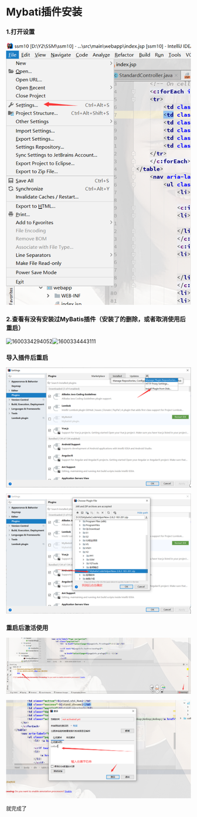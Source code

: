 # Mybati插件安装

### 1.打开设置

![](MyBatis插件安装/1600334056217.png)

### 2.查看有没有安装过MyBatis插件（安装了的删除，或者取消使用后重启）

![1600334294052](MyBatis插件安装/1600334294052.png)![1600334443111](C:\Users\钟楚丽\AppData\Roaming\Typora\typora-user-images\1600334443111.png)

### 导入插件后重启

![](MyBatis插件安装/1600334559858.png)

![](MyBatis插件安装/1600334697799.png)

### 重启后激活使用

![](MyBatis插件安装/1600334817957.png)

![](MyBatis插件安装/1600334885185.png)

就完成了